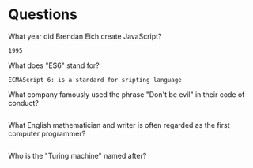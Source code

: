 # Questions

What year did Brendan Eich create JavaScript?

```
1995
```

What does "ES6" stand for?

```
ECMAScript 6: is a standard for sripting language

```

What company famously used the phrase "Don't be evil" in their code of conduct?

```

```

What English mathematician and writer is often regarded as the first computer programmer?

```

```

Who is the "Turing machine" named after?

```

```
